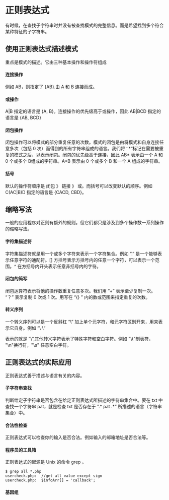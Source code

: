 # 正则表达式

有时候，在查找子字符串时并没有被查找模式的完整信息。而是希望找到多个符合某种特征的子字符串。

## 使用正则表达式描述模式

重点是模式的描述。它由三种基本操作和操作符组成

#### 连接操作

例如 AB，则指定了 {AB}.由 A 和 B 连接而成。

#### 或操作

A|B 指定的语言是 {A, B}。连接操作的优先级高于或操作，因此 AB|BCD 指定的语言是 {AB, BCD}

#### 闭包操作

闭包操作可以将模式的部分重复任意的次数。模式的闭包是由将模式和自身连接任意多次（包括 0 次）而得到的所有字符串组成的语言。我们将 ‘’*“标记在需要被重复的模式之后，以表示闭包。闭包的优先级高于连接，因此 AB\* 表示由一个 A 和 0 个或多个 B组成的字符串。A\*B 表示由 0 个或多个 B 和一个 A 组成的字符串。

#### 括号

默认的操作符顺序是 闭包 》 链接 》 或。而括号可以改变默认的顺序。例如 C(AC|B)D 指定的语言是 {CACD, CBD}。

## 缩略写法

一般的应用程序对正则有额外的规则。但它们都只是涉及到多个操作数一系列操作的缩略写法。

#### 字符集描述符

字符集描述符就是用一个或多个字符来表示一个字符集合。例如 “.” 是一个能够表示任意字符的通配符。[] 方括号表示方括号内的任意一个字符，可以表示一个范围。^ 在方括号内开头表示任意非括号内的字符。

#### 闭包的简写

闭包运算符表示将他的操作数重复任意多次。我们用 “+” 表示至少复制一次。 “？” 表示复制 0 次或 1 次。用写在 “{} ” 内的数或范围来指定重复的次数。

#### 转义序列

一个转义序列可以是一个反斜杠 “\” 加上单个元字符，和元字符区别开来，用来表示它自身。例如 ”\ \“

表示的就是 ”\“,其他转义字符表示了特殊字符和空白字符。例如 "\t"制表符， "\n"换行符，"\s" 任意空白字符。

## 正则表达式的实际应用

正则表达式善于描述与语言有关的内容。

#### 子字符串查找

判断给定子字符串是否包含在给定正则表达式所描述的字符串集合中。要在 txt 中查找一个字符串 pat，就是检查 txt 是否存在于 ”.* pat .*“ 所描述的语言（字符串集合）中。

#### 合法性检查

正则表达式可以检查你的输入是否合法。例如输入的邮箱地址是否合法等。

#### 程序员的工具箱

正则表达式的起源是 Unix 的命令 grep 。

```
$ grep all *.php
usercheck.php:	//get all value except sign
usercheck.php:	$infoArr[] = 'callback';
```

#### 基因组


